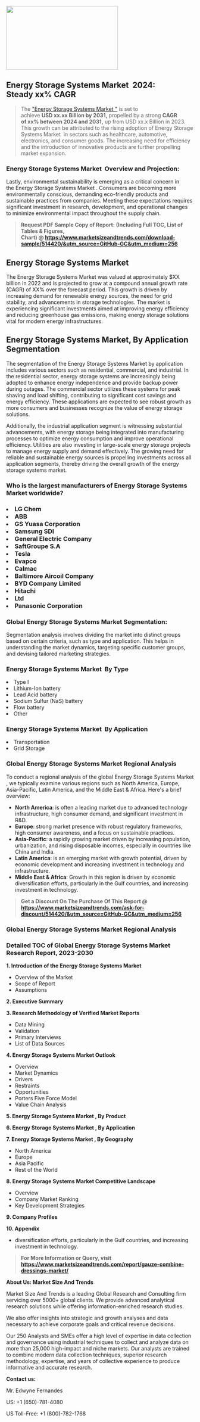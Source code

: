 <p><img class="alignnone size-medium wp-image-20088" src="https://ffe5etoiles.com/wp-content/uploads/2024/12/MST1-300x171.png" alt="" width="300" height="171" /></p><h2 id="ember46" class="ember-view reader-text-block__heading-2">Energy Storage Systems Market &nbsp;2024: Steady&nbsp;xx% CAGR</h2><blockquote id="ember47" class="ember-view reader-text-block__blockquote">The&nbsp;<a class="app-aware-link " href="https://www.marketsizeandtrends.com/download-sample/514420/&utm_source=GitHub-GC&utm_medium=256" target="_blank" data-test-app-aware-link="">"Energy Storage Systems Market "</a>&nbsp;is set to achieve&nbsp;<strong>USD&nbsp;xx.xx&nbsp;Billion by 2031,</strong>&nbsp;propelled by a strong&nbsp;<strong>CAGR of&nbsp;xx% between 2024 and 2031,</strong>&nbsp;up from USD xx.x Billion in 2023. This growth can be attributed to the rising adoption of&nbsp;Energy Storage Systems Market &nbsp;in sectors such as healthcare, automotive, electronics, and consumer goods. The increasing need for efficiency and the introduction of innovative products are further propelling market expansion.</blockquote><h3 id="ember48" class="ember-view reader-text-block__heading-3">Energy Storage Systems Market &nbsp;Overview and Projection:</h3><p id="ember49" class="ember-view reader-text-block__paragraph">Lastly, environmental sustainability is emerging as a critical concern in the&nbsp;Energy Storage Systems Market . Consumers are becoming more environmentally conscious, demanding eco-friendly products and sustainable practices from companies. Meeting these expectations requires significant investment in research, development, and operational changes to minimize environmental impact throughout the supply chain.</p><blockquote id="ember50" class="ember-view reader-text-block__blockquote"><strong>Request PDF Sample Copy of Report: (Including Full TOC, List of Tables &amp; Figures, Chart)&nbsp;@&nbsp;<strong><a href="https://www.marketsizeandtrends.com/download-sample/514420/&utm_source=GitHub-GC&utm_medium=256" target="_blank">https://www.marketsizeandtrends.com/download-sample/514420/&utm_source=GitHub-GC&utm_medium=256</a></strong></strong></blockquote><h3 class=""> <h2>Energy Storage Systems Market</h2><p>The Energy Storage Systems Market was valued at approximately $XX billion in 2022 and is projected to grow at a compound annual growth rate (CAGR) of XX% over the forecast period. This growth is driven by increasing demand for renewable energy sources, the need for grid stability, and advancements in storage technologies. The market is experiencing significant investments aimed at improving energy efficiency and reducing greenhouse gas emissions, making energy storage solutions vital for modern energy infrastructures.</p><h2>Energy Storage Systems Market, By Application Segmentation</h2><p>The segmentation of the Energy Storage Systems Market by application includes various sectors such as residential, commercial, and industrial. In the residential sector, energy storage systems are increasingly being adopted to enhance energy independence and provide backup power during outages. The commercial sector utilizes these systems for peak shaving and load shifting, contributing to significant cost savings and energy efficiency. These applications are expected to see robust growth as more consumers and businesses recognize the value of energy storage solutions.</p><p>Additionally, the industrial application segment is witnessing substantial advancements, with energy storage being integrated into manufacturing processes to optimize energy consumption and improve operational efficiency. Utilities are also investing in large-scale energy storage projects to manage energy supply and demand effectively. The growing need for reliable and sustainable energy sources is propelling investments across all application segments, thereby driving the overall growth of the energy storage systems market.</p></h3><h3 id="" class="">Who is the largest manufacturers of&nbsp;Energy Storage Systems Market worldwide?</h3><h3 class=""></Li><Li>LG Chem</Li><Li> ABB</Li><Li> GS Yuasa Corporation</Li><Li> Samsung SDI</Li><Li> General Electric Company</Li><Li> SaftGroupe S.A</Li><Li> Tesla</Li><Li> Evapco</Li><Li> Calmac</Li><Li> Baltimore Aircoil Company</Li><Li> BYD Company Limited</Li><Li> Hitachi</Li><Li> Ltd</Li><Li> Panasonic Corporation</h3><h3 id="ember53" class="ember-view reader-text-block__heading-3">Global&nbsp;Energy Storage Systems Market Segmentation:</h3><p id="ember54" class="ember-view reader-text-block__paragraph">Segmentation analysis involves dividing the market into distinct groups based on certain criteria, such as type and application. This helps in understanding the market dynamics, targeting specific customer groups, and devising tailored marketing strategies.</p><h3 id="" class="">Energy Storage Systems Market &nbsp;By Type</h3><p></Li><Li>Type I</Li><Li> Lithium-Ion battery</Li><Li> Lead Acid battery</Li><Li> Sodium Sulfur (NaS) battery</Li><Li> Flow battery</Li><Li> Other</p><h3 id="" class="">Energy Storage Systems Market &nbsp;By Application</h3><p class=""></Li><Li>Transportation</Li><Li> Grid Storage</p><h3 id="ember62" class="ember-view reader-text-block__heading-3">Global Energy Storage Systems Market Regional Analysis</h3><p id="ember63" class="ember-view reader-text-block__paragraph">To conduct a regional analysis of the global Energy Storage Systems Market , we typically examine various regions such as North America, Europe, Asia-Pacific, Latin America, and the Middle East &amp; Africa. Here's a brief overview:</p><ul><li><strong>North America</strong>: is often a leading market due to advanced technology infrastructure, high consumer demand, and significant investment in R&amp;D.</li><li><strong>Europe</strong>: strong market presence with robust regulatory frameworks, high consumer awareness, and a focus on sustainable practices.</li><li><strong>Asia-Pacific</strong>: a rapidly growing market driven by increasing population, urbanization, and rising disposable incomes, especially in countries like China and India.</li><li><strong>Latin America</strong>: is an emerging market with growth potential, driven by economic development and increasing investment in technology and infrastructure.</li><li><strong>Middle East &amp; Africa</strong>: Growth in this region is driven by economic diversification efforts, particularly in the Gulf countries, and increasing investment in technology.</li></ul><blockquote id="ember61" class="ember-view reader-text-block__blockquote"><strong>Get a Discount On The Purchase Of This Report @ <strong><a href="https://html-cleaner.com/" target="">https://www.marketsizeandtrends.com/ask-for-discount/514420/&utm_source=GitHub-GC&utm_medium=256</a></strong></strong></blockquote><h3 id="ember62" class="ember-view reader-text-block__heading-3">Global Energy Storage Systems Market Regional Analysis</h3><h3 id="" class="">Detailed TOC of Global Energy Storage Systems Market Research Report, 2023-2030</h3><p id="" class=""><strong>1. Introduction of the Energy Storage Systems Market </strong></p><ul><li>Overview of the Market</li><li>Scope of Report</li><li>Assumptions</li></ul><p id="" class=""><strong>2. Executive Summary</strong></p><p id="" class=""><strong>3. Research Methodology of Verified Market Reports</strong></p><ul><li>Data Mining</li><li>Validation</li><li>Primary Interviews</li><li>List of Data Sources</li></ul><p id="" class=""><strong>4. Energy Storage Systems Market Outlook</strong></p><ul><li>Overview</li><li>Market Dynamics</li><li>Drivers</li><li>Restraints</li><li>Opportunities</li><li>Porters Five Force Model</li><li>Value Chain Analysis</li></ul><p id="" class=""><strong>5. Energy Storage Systems Market , By Product</strong></p><p id="" class=""><strong>6. Energy Storage Systems Market , By Application</strong></p><p id="" class=""><strong>7. Energy Storage Systems Market , By Geography</strong></p><ul><li>North America</li><li>Europe</li><li>Asia Pacific</li><li>Rest of the World</li></ul><p id="" class=""><strong>8. Energy Storage Systems Market Competitive Landscape</strong></p><ul><li>Overview</li><li>Company Market Ranking</li><li>Key Development Strategies</li></ul><p id="" class=""><strong>9. Company Profiles</strong></p><p id="" class=""><strong>10. Appendix</strong></p><ul><li>diversification efforts, particularly in the Gulf countries, and increasing investment in technology.</li></ul><blockquote id="ember65" class="ember-view reader-text-block__blockquote"><strong>For More Information or Query, visit <strong><strong><a href="https://html-cleaner.com/" target="">https://www.marketsizeandtrends.com/report/gauze-combine-dressings-market/</a></strong></strong></strong></blockquote><p id="" class=""><strong>About Us: Market Size And Trends</strong></p><p id="" class="">Market Size And Trends is a leading Global Research and Consulting firm servicing over 5000+ global clients. We provide advanced analytical research solutions while offering information-enriched research studies.</p><p id="" class="">We also offer insights into strategic and growth analyses and data necessary to achieve corporate goals and critical revenue decisions.</p><p id="" class="">Our 250 Analysts and SMEs offer a high level of expertise in data collection and governance using industrial techniques to collect and analyze data on more than 25,000 high-impact and niche markets. Our analysts are trained to combine modern data collection techniques, superior research methodology, expertise, and years of collective experience to produce informative and accurate research.</p><p id="" class=""><strong>Contact us:</strong></p><p id="" class="">Mr. Edwyne Fernandes</p><p id="" class="">US: +1 (650)-781-4080</p><p id="" class="">US Toll-Free: +1 (800)-782-1768</p>
